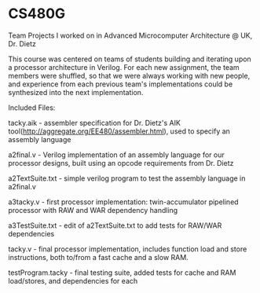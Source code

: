 # CS480G
Team Projects I worked on in Advanced Microcomputer Architecture @ UK, Dr. Dietz

This course was centered on teams of students building and iterating upon a processor architecture in Verilog. For each new assignment, the team members were shuffled, so that we were always working with new people, and experience from each previous team's implementations could be synthesized into the next implementation.

Included Files:

tacky.aik - assembler specification for Dr. Dietz's AIK tool(http://aggregate.org/EE480/assembler.html), used to specify an assembly language

a2final.v - Verilog implementation of an assembly language for our processor designs, built using an opcode requirements from Dr. Dietz

a2TextSuite.txt - simple verilog program to test the assembly language in a2final.v

a3tacky.v - first processor implementation: twin-accumulator pipelined processor with RAW and WAR dependency handling

a3TestSuite.txt - edit of a2TextSuite.txt to add tests for RAW/WAR dependencies

tacky.v - final processor implementation, includes function load and store instructions, both to/from a fast cache and a slow RAM.

testProgram.tacky - final testing suite, added tests for cache and RAM load/stores, and dependencies for each
